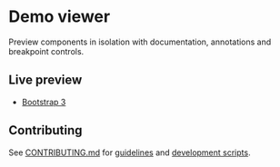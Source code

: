 # Demo viewer

Preview components in isolation with documentation, annotations and breakpoint controls.

## Live preview

* [Bootstrap 3](https://voorhoede.github.io/bootstrap-v3)

## Contributing

See [CONTRIBUTING.md](CONTRIBUTING.md) for [guidelines](CONTRIBUTING.md#guidelines) and [development scripts](CONTRIBUTING.md#scripts).
